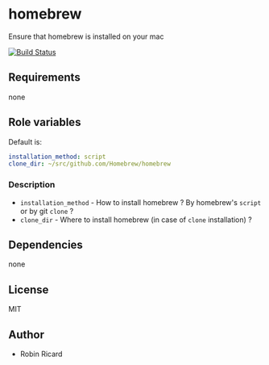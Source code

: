 homebrew
========

Ensure that homebrew is installed on your mac

[![Build Status](https://travis-ci.org/osxc/homebrew.svg)](https://travis-ci.org/osxc/homebrew/)

## Requirements

none

## Role variables

Default is:

```yaml
installation_method: script
clone_dir: ~/src/github.com/Homebrew/homebrew
```

### Description

- `installation_method` - How to install homebrew ? By homebrew's `script` or by git `clone` ?
- `clone_dir` - Where to install homebrew (in case of `clone` installation) ?

## Dependencies

none

## License

MIT

## Author

- Robin Ricard
